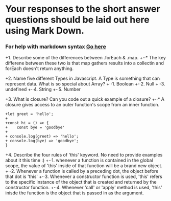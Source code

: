 # Your responses to the short answer questions should be laid out here using Mark Down.
### For help with markdown syntax [Go here](https://github.com/adam-p/markdown-here/wiki/Markdown-Cheatsheet)

+1. Describe some of the differences between .forEach & .map.
+⋅⋅* The key differene between these two is that map gathers results into a collectin and forEach doesn't return anything.

+2. Name five different Types in Javascript. A Type is something that can represent data. What is so special about Array?
+⋅⋅1. Boolean
+⋅⋅2. Null
+⋅⋅3. undefined
+⋅⋅4. String
+⋅⋅5. Number

+3. What is closure? Can you code out a quick example of a closure?
+⋅⋅* A closure gives access to an outer function's scope from an inner function.
```
+let greet = 'hello';
+
+const hi = () => {
+    const bye = 'goodbye'
+
+ console.log(greet) => 'hello';
+ console.log(bye) => 'goodbye';
}
```
+4. Describe the four rules of 'this' keyword. No need to provide examples about it this time :)
+⋅⋅1. whenever a function is contained in the global scope, the value of 'this' inside of that function will be a brand new object.
+⋅⋅2. Whenever a function is called by a preceding dot, the object before that dot is 'this'
+⋅⋅3. Whenever a constructor function is used, 'this' refers to the specific instance of the object that is created and returned by the constructor function.
+⋅⋅4. Whenever 'call' or 'apply' method is used, 'this' inisde the function is the object that is passed in as the argument.

